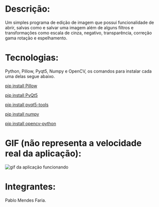 # Descrição:

Um simples programa de edição de imagem que possui funcionalidade de abrir, salvas como e salvar uma imagem
além de alguns filtros e transformações como escala de cinza, negativo, transparência, correção gama rotação
e espelhamento.

# Tecnologias:

Python, Pillow, Pyqt5, Numpy e OpenCV, os comandos para instalar cada uma 
delas segue abaixo.

[pip install Pillow](https://pypi.org/project/Pillow/)

[pip install PyQt5](https://pypi.org/project/PyQt5/)

[pip install pyqt5-tools](https://pypi.org/project/pyqt5-tools/)

[pip install numpy](https://numpy.org/install/)

[pip install opencv-python](https://pypi.org/project/opencv-python/)

# GIF (não representa a velocidade real da aplicação):

![gif da aplicação funcionando](https://user-images.githubusercontent.com/48353092/143264144-9a565db5-f14d-4bcf-bf3a-ec80c8480fd1.gif)


# Integrantes:

Pablo Mendes Faria.
